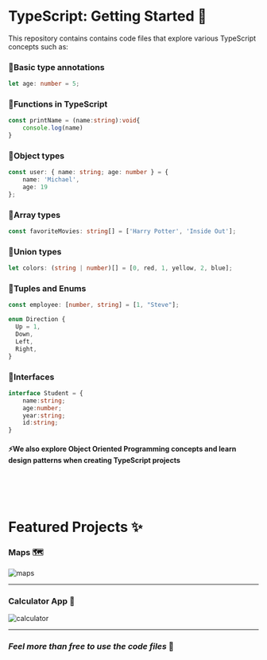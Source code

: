 # **TypeScript: Getting Started** 🌠

This repository contains contains code files that explore various TypeScript concepts such as:

### 🌟**Basic type annotations**

```ts
let age: number = 5;
```

### 🌟**Functions in TypeScript**

```ts
const printName = (name:string):void{
    console.log(name)
}
```

### 🌟**Object types**

```ts
const user: { name: string; age: number } = {
	name: 'Michael',
	age: 19
};
```

### 🌟**Array types**

```ts
const favoriteMovies: string[] = ['Harry Potter', 'Inside Out'];
```

### 🌟**Union types**

```ts
let colors: (string | number)[] = [0, red, 1, yellow, 2, blue];
```

### 🌟**Tuples and Enums**
```ts
const employee: [number, string] = [1, "Steve"];
```

```ts
enum Direction {
  Up = 1,
  Down,
  Left,
  Right,
}
```

### 🌟**Interfaces**

```ts
interface Student = {
    name:string;
    age:number;
    year:string;
    id:string;
}
```


#### ⚡We also explore Object Oriented Programming concepts and learn design patterns when creating TypeScript projects


<br>
<br>
<br>

# **Featured Projects** ✨

### **Maps** 🗺️
![maps](https://user-images.githubusercontent.com/79151294/205800600-dab5b0c7-6e55-43d7-90fa-17aed14f8fe6.JPG)
***


### **Calculator App** 🧮
![calculator](https://user-images.githubusercontent.com/79151294/205800767-6cb9cc1e-c963-491a-951c-08c2a5454d89.JPG)
***


### *Feel more than free to use the code files* 🤸

